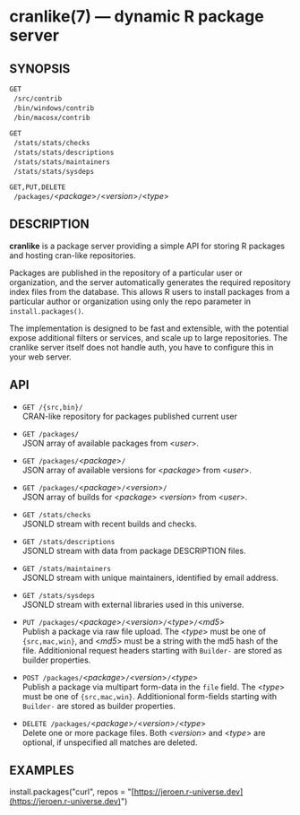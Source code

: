 
# cranlike(7) &mdash; dynamic R package server

## SYNOPSIS

`GET`  
&nbsp; `/src/contrib`  
&nbsp; `/bin/windows/contrib`  
&nbsp; `/bin/macosx/contrib`  

`GET`  
&nbsp; `/stats/stats/checks`  
&nbsp; `/stats/stats/descriptions`  
&nbsp; `/stats/stats/maintainers`  
&nbsp; `/stats/stats/sysdeps`  

`GET,PUT,DELETE`  
&nbsp; `/packages/`&lt;*package*>`/`&lt;*version*>`/`&lt;*type*>  

## DESCRIPTION

**cranlike** is a package server providing a simple API for storing
R packages and hosting cran-like repositories. 

Packages are published in the repository of a particular user or 
organization, and the server automatically generates the required 
repository index files from the database. 
This allows R users to install packages from a particular author or 
organization using only the repo parameter in `install.packages()`.

The implementation is designed to be fast and extensible, with the
potential expose additional filters or services, and scale up to
large repositories. The cranlike server itself does not handle auth,
you have to configure this in your web server.

## API

* `GET /{src,bin}/`  
  CRAN-like repository for packages published current user

* `GET /packages/`  
  JSON array of available packages from <*user*>.

* `GET /packages/`&lt;*package*>`/`  
  JSON array of available versions for <*package*> from <*user*>.

* `GET /packages/`&lt;*package*>`/`&lt;*version*>`/`  
  JSON array of builds for <*package*> <*version*> from <*user*>.

* `GET /stats/checks`  
  JSONLD stream with recent builds and checks.

* `GET /stats/descriptions`  
  JSONLD stream with data from package DESCRIPTION files.

* `GET /stats/maintainers`  
  JSONLD stream with unique maintainers, identified by email address.

* `GET /stats/sysdeps`  
  JSONLD stream with external libraries used in this universe.

* `PUT /packages/`&lt;*package*>`/`&lt;*version*>`/`&lt;*type*>`/`&lt;*md5*>` `   
  Publish a package via raw file upload. The <*type*> must be one of `{src,mac,win}`,
  and <*md5*> must be a string with the md5 hash of the file. 
  Additionional request headers starting with `Builder-` are stored as builder properties.

* `POST /packages/`&lt;*package*>`/`&lt;*version*>`/`&lt;*type*>` `  
  Publish a package via multipart form-data in the `file` field. 
  The <*type*> must be one of `{src,mac,win}`. Additionional form-fields
  starting with `Builder-` are stored as builder properties.

* `DELETE /packages/`&lt;*package*>`/`&lt;*version*>`/`&lt;*type*>` `  
  Delete one or more package files. Both <*version*> and <*type*> are optional,
  if unspecified all matches are deleted.

## EXAMPLES

install.packages("curl", repos = "[https://jeroen.r-universe.dev](https://jeroen.r-universe.dev)")  
